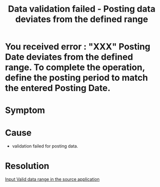 ﻿---
title: "Data validation failed - Posting data deviates from the defined range"
toc: true
tag: developers
category: "Connectors"
menus: 
    sapb1troubleshooting:
        title: "Data validation failed - Posting data deviates from the defined range"
        weight: 12
        icon: fa fa-file-word-o
        identifier: sapb1troubleshootingdatavalidation
---
# You received error : "XXX" Posting Date deviates from the defined range. To complete the operation, define the posting period to match the entered Posting Date.

# Symptom


# Cause

- validation failed for posting data.

# Resolution

[Input Valid data range in the source application]()